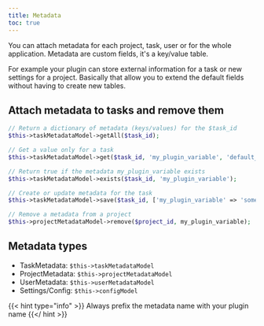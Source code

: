 ```yaml
---
title: Metadata
toc: true
---
```


You can attach metadata for each project, task, user or for the whole
application. Metadata are custom fields, it's a key/value table.

For example your plugin can store external information for a task or new
settings for a project. Basically that allow you to extend the default
fields without having to create new tables.

Attach metadata to tasks and remove them
----------------------------------------

```php
// Return a dictionary of metadata (keys/values) for the $task_id
$this->taskMetadataModel->getAll($task_id);

// Get a value only for a task
$this->taskMetadataModel->get($task_id, 'my_plugin_variable', 'default_value');

// Return true if the metadata my_plugin_variable exists
$this->taskMetadataModel->exists($task_id, 'my_plugin_variable');

// Create or update metadata for the task
$this->taskMetadataModel->save($task_id, ['my_plugin_variable' => 'something']);

// Remove a metadata from a project
$this->projectMetadataModel->remove($project_id, my_plugin_variable);
```

Metadata types
--------------

- TaskMetadata: `$this->taskMetadataModel`
- ProjectMetadata: `$this->projectMetadataModel`
- UserMetadata: `$this->userMetadataModel`
- Settings/Config: `$this->configModel`

{{< hint type="info" >}}
Always prefix the metadata name with your plugin name
{{</ hint >}}
